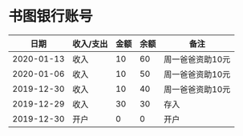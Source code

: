 <!---
markmeta_author: wongoo
markmeta_date: 2019-12-29
markmeta_title: 书图
markmeta_categories: 记录
markmeta_tags: 书图,习惯
-->

# 书图银行账号

| 日期 | 收入/支出 | 金额 | 余额 | 备注
| ---------- | ---- | --- | ---- | ---------- |
| 2020-01-13 | 收入 | 10  | 60   | 周一爸爸资助10元
| 2020-01-06 | 收入 | 10  | 50   | 周一爸爸资助10元
| 2019-12-30 | 收入 | 10  | 40   | 周一爸爸资助10元
| 2019-12-29 | 收入 | 30  | 30   | 存入
| 2019-12-30 | 开户 | 0   | 0    | 开户

